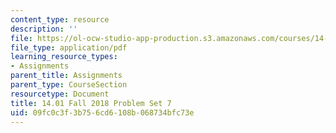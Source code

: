 ```yaml
---
content_type: resource
description: ''
file: https://ol-ocw-studio-app-production.s3.amazonaws.com/courses/14-01-principles-of-microeconomics-fall-2018/09fc0c3f3b756cd6108b068734bfc73e_MIT14_01F18_pset7.pdf
file_type: application/pdf
learning_resource_types:
- Assignments
parent_title: Assignments
parent_type: CourseSection
resourcetype: Document
title: 14.01 Fall 2018 Problem Set 7
uid: 09fc0c3f-3b75-6cd6-108b-068734bfc73e
---
```

